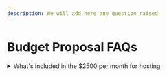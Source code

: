 ```yaml
---
description: We will add here any question raised
---
```


# Budget Proposal FAQs



<details>

<summary>What's included in the $2500 per month for hosting</summary>

to be added

</details>
